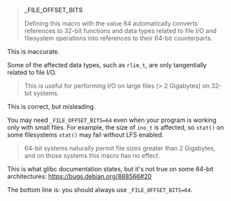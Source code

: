 > **_FILE_OFFSET_BITS**
>
> Defining this macro with the value 64 automatically converts references to
> 32-bit functions and data types related to file I/O and filesystem operations
> into references to their 64-bit counterparts.

This is inaccurate.

Some of the affected data types, such as `rlim_t`,
are only tangentially related to file I/O.

> This is useful for performing I/O on large files (> 2 Gigabytes) on 32-bit
> systems.

This is correct, but misleading.

You may need `_FILE_OFFSET_BITS=64` even when your program is working only with
small files.
For example, the size of `ino_t` is affected,
so `stat()` on some filesystems `stat()` may fail without LFS enabled.


> 64-bit systems naturally permit file sizes greater than 2 Gigabytes,
> and on those systems this macro has no effect.

This is what glibc documentation states,
but it's not true on some 64-bit architectures:
https://bugs.debian.org/888566#20

The bottom line is: you should always use `_FILE_OFFSET_BITS=64`.
